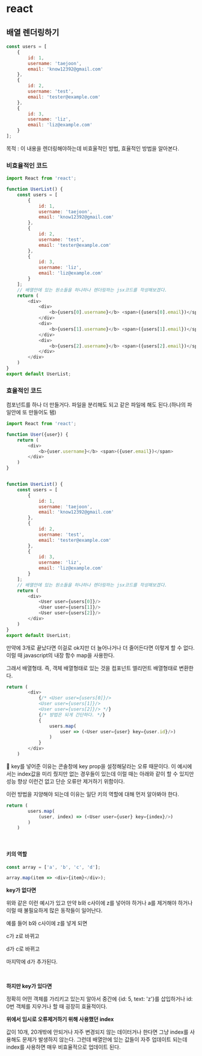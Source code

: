 # react

## 배열 렌더링하기

```js
const users = [
    {
        id: 1,
        username: 'taejoon',
        email: 'know12392@gmail.com'
    },
    {
        id: 2,
        username: 'test',
        email: 'tester@example.com'
    },
    {
        id: 3,
        username: 'liz',
        email: 'liz@example.com'
    }
];
```

목적 : 이 내용을 렌더링해야하는데 비효울적인 방법, 효율적인 방법을 알아본다.

### 비효율적인 코드
```js
import React from 'react';

function UserList() {
    const users = [
        {
            id: 1,
            username: 'taejoon',
            email: 'know12392@gmail.com'
        },
        {
            id: 2,
            username: 'test',
            email: 'tester@example.com'
        },
        {
            id: 3,
            username: 'liz',
            email: 'liz@example.com'
        }
    ];
    // 배열안에 있는 원소들을 하나하나 렌더링하는 jsx코드를 작성해보겠다.
    return (
        <div>
            <div>
                <b>{users[0].username}</b> <span>({users[0].email})</span>
            </div>
            <div>
                <b>{users[1].username}</b> <span>({users[1].email})</span>
            </div>
            <div>
                <b>{users[2].username}</b> <span>({users[2].email})</span>
            </div>
        </div>          
    )
}
export default UserList;
```

### 효율적인 코드

컴포넌트를 하나 더 만들거다.
파일을 분리해도 되고 같은 파일에 해도 된다.(하나의 파일안에 또 만들어도 됌)

```js
import React from 'react';

function User({user}) {
    return (
        <div>
            <b>{user.username}</b> <span>({user.email})</span>
        </div>
    )
}


function UserList() {
    const users = [
        {
            id: 1,
            username: 'taejoon',
            email: 'know12392@gmail.com'
        },
        {
            id: 2,
            username: 'test',
            email: 'tester@example.com'
        },
        {
            id: 3,
            username: 'liz',
            email: 'liz@example.com'
        }
    ];
    // 배열안에 있는 원소들을 하나하나 렌더링하는 jsx코드를 작성해보겠다.
    return (
        <div>
            <User user={users[0]}/>
            <User user={users[1]}/>
            <User user={users[2]}/>
        </div>          
    )
}
export default UserList;
```

만약에 3개로 끝났다면 이걸로 ok지만 더 늘어나거나 더 줄어든다면 이렇게 할 수 없다.
이럴 때 javascript의 내장 함수 map을 사용한다.

그래서 배열형태. 즉, 객체 배열형태로 있는 것을 컴포넌트 엘리먼트 배열형태로 변환한다.

```js
return (
        <div>
            {/* <User user={users[0]}/>
            <User user={users[1]}/>
            <User user={users[2]}/> */}
            {/* 방법은 되게 간단하다. */}
            {
                users.map(
                    user => (<User user={user} key={user.id}/>)
                )
            }
        </div>          
    )
```

🔺 key를 넣어준 이유는 콘솔창에 key prop을 설정해달라는 오류 때문이다. 이 예시에서는 index값을 미리 줬지만 없는 경우들이 있는데 이럴 때는 아래와 같이 할 수 있지만 성능 향상 이런건 없고 단순 오류만 제거하기 위함이다.

이런 방법을 지양해야 되는데 이유는 일단 키의 역할에 대해 먼저 알아봐야 한다.
```js
return (
        users.map(
            (user, index) => (<User user={user} key={index}/>)
        )       
    )
```

<br>

#### 키의 역할
```js
const array = ['a', 'b', 'c', 'd'];
```

```js
array.map(item => <div>{item}</div>);
```
**key가 없다면**

위와 같은 이런 예시가 있고 만약 b와 c사이에 z를 넣어야 하거나
a를 제거해야 하거나 이럴 때 불필요하게 많은 동작들이 일어난다.

예를 들어 b와 c사이에 z를 넣게 되면 

c가 z로 바뀌고

d가 c로 바뀌고

마지막에 d가 추가된다.

<br>

**하지만 key가 있다면**

정확히 어떤 객체를 가리키고 있는지 알아서 중간에 {id: 5, text: 'z'}를 삽입하거나
id: 0번 객체를 지우거나 할 때 굉장히 효율적이다.

**위에서 임시로 오류제거하기 위해 사용했던 index**

값이 10개, 20개밖에 안되거나 자주 변경되지 않는 데이터거나 한다면 그냥 index를 사용해도 문제가 발생하지 않는다. 그런데 배열안에 있는 값들이 자주 업데이트 되는데 index를 사용하면 매우 비효율적으로 업데이트 된다.